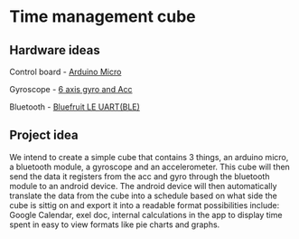# Time management cube

## Hardware ideas

Control board - [Arduino Micro]( https://store.arduino.cc/arduino-micro)

Gyroscope - [6 axis gyro and Acc](http://wiki.seeedstudio.com/Grove-6-Axis_AccelerometerAndGyroscope/)

Bluetooth - [Bluefruit LE UART(BLE)](https://www.adafruit.com/product/2479)

## Project idea

 We intend to create a simple cube that contains 3 things, an arduino micro, a bluetooth module, a gyroscope and an accelerometer. This cube will then send the data it registers from the acc and gyro through the bluetooth module to an android device. The android device will then automatically translate the data from the cube into a schedule based on what side the cube is sittig on and export it into a readable format possibilities include: Google Calendar, exel doc, internal calculations in the app to display time spent in easy to view formats like pie charts and graphs.

